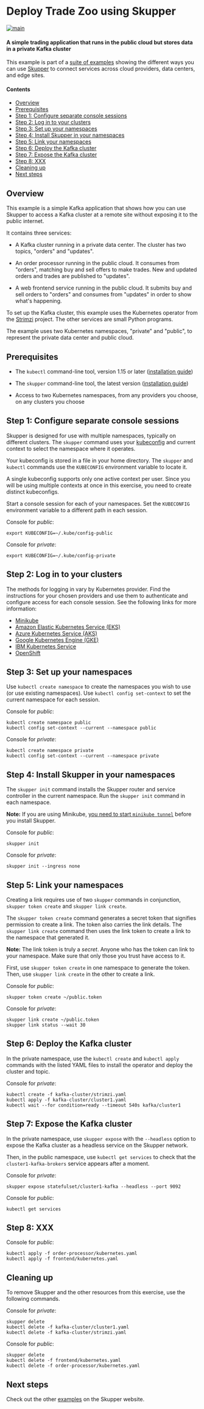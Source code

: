 # Deploy Trade Zoo using Skupper

[![main](https://github.com/ssorj/skupper-example-kafka/actions/workflows/main.yaml/badge.svg)](https://github.com/ssorj/skupper-example-kafka/actions/workflows/main.yaml)

#### A simple trading application that runs in the public cloud but stores data in a private Kafka cluster

This example is part of a [suite of examples][examples] showing the
different ways you can use [Skupper][website] to connect services
across cloud providers, data centers, and edge sites.

[website]: https://skupper.io/
[examples]: https://skupper.io/examples/index.html

#### Contents

* [Overview](#overview)
* [Prerequisites](#prerequisites)
* [Step 1: Configure separate console sessions](#step-1-configure-separate-console-sessions)
* [Step 2: Log in to your clusters](#step-2-log-in-to-your-clusters)
* [Step 3: Set up your namespaces](#step-3-set-up-your-namespaces)
* [Step 4: Install Skupper in your namespaces](#step-4-install-skupper-in-your-namespaces)
* [Step 5: Link your namespaces](#step-5-link-your-namespaces)
* [Step 6: Deploy the Kafka cluster](#step-6-deploy-the-kafka-cluster)
* [Step 7: Expose the Kafka cluster](#step-7-expose-the-kafka-cluster)
* [Step 8: XXX](#step-8-xxx)
* [Cleaning up](#cleaning-up)
* [Next steps](#next-steps)

## Overview

This example is a simple Kafka application that shows how you can
use Skupper to access a Kafka cluster at a remote site without
exposing it to the public internet.

It contains three services:

* A Kafka cluster running in a private data center.  The cluster has
  two topics, "orders" and "updates".

* An order processor running in the public cloud.  It consumes from
  "orders", matching buy and sell offers to make trades.  New and
  updated orders and trades are published to "updates".

* A web frontend service running in the public cloud.  It submits
  buy and sell orders to "orders" and consumes from "updates" in
  order to show what's happening.

To set up the Kafka cluster, this example uses the Kubernetes
operator from the [Strimzi][strimzi] project.  The other services
are small Python programs.

The example uses two Kubernetes namespaces, "private" and "public",
to represent the private data center and public cloud.

[strimzi]: https://strimzi.io/
[quarkus]: https://quarkus.io/

## Prerequisites

* The `kubectl` command-line tool, version 1.15 or later
  ([installation guide][install-kubectl])

* The `skupper` command-line tool, the latest version ([installation
  guide][install-skupper])

* Access to two Kubernetes namespaces, from any providers you choose,
  on any clusters you choose

[install-kubectl]: https://kubernetes.io/docs/tasks/tools/install-kubectl/
[install-skupper]: https://skupper.io/start/index.html#step-1-install-the-skupper-command-line-tool-in-your-environment

## Step 1: Configure separate console sessions

Skupper is designed for use with multiple namespaces, typically on
different clusters.  The `skupper` command uses your
[kubeconfig][kubeconfig] and current context to select the namespace
where it operates.

[kubeconfig]: https://kubernetes.io/docs/concepts/configuration/organize-cluster-access-kubeconfig/

Your kubeconfig is stored in a file in your home directory.  The
`skupper` and `kubectl` commands use the `KUBECONFIG` environment
variable to locate it.

A single kubeconfig supports only one active context per user.
Since you will be using multiple contexts at once in this
exercise, you need to create distinct kubeconfigs.

Start a console session for each of your namespaces.  Set the
`KUBECONFIG` environment variable to a different path in each
session.

Console for _public_:

~~~ shell
export KUBECONFIG=~/.kube/config-public
~~~

Console for _private_:

~~~ shell
export KUBECONFIG=~/.kube/config-private
~~~

## Step 2: Log in to your clusters

The methods for logging in vary by Kubernetes provider.  Find
the instructions for your chosen providers and use them to
authenticate and configure access for each console session.  See
the following links for more information:

* [Minikube](https://skupper.io/start/minikube.html#logging-in)
* [Amazon Elastic Kubernetes Service (EKS)](https://docs.aws.amazon.com/eks/latest/userguide/create-kubeconfig.html)
* [Azure Kubernetes Service (AKS)](https://docs.microsoft.com/en-us/azure/aks/kubernetes-walkthrough#connect-to-the-cluster)
* [Google Kubernetes Engine (GKE)](https://skupper.io/start/gke.html#logging-in)
* [IBM Kubernetes Service](https://skupper.io/start/ibmks.html#logging-in)
* [OpenShift](https://skupper.io/start/openshift.html#logging-in)

## Step 3: Set up your namespaces

Use `kubectl create namespace` to create the namespaces you wish to
use (or use existing namespaces).  Use `kubectl config set-context` to
set the current namespace for each session.

Console for _public_:

~~~ shell
kubectl create namespace public
kubectl config set-context --current --namespace public
~~~

Console for _private_:

~~~ shell
kubectl create namespace private
kubectl config set-context --current --namespace private
~~~

## Step 4: Install Skupper in your namespaces

The `skupper init` command installs the Skupper router and service
controller in the current namespace.  Run the `skupper init` command
in each namespace.

[minikube-tunnel]: https://skupper.io/start/minikube.html#running-minikube-tunnel

**Note:** If you are using Minikube, [you need to start `minikube
tunnel`][minikube-tunnel] before you install Skupper.

Console for _public_:

~~~ shell
skupper init
~~~

Console for _private_:

~~~ shell
skupper init --ingress none
~~~

## Step 5: Link your namespaces

Creating a link requires use of two `skupper` commands in conjunction,
`skupper token create` and `skupper link create`.

The `skupper token create` command generates a secret token that
signifies permission to create a link.  The token also carries the
link details.  The `skupper link create` command then uses the link
token to create a link to the namespace that generated it.

**Note:** The link token is truly a *secret*.  Anyone who has the
token can link to your namespace.  Make sure that only those you trust
have access to it.

First, use `skupper token create` in one namespace to generate the
token.  Then, use `skupper link create` in the other to create a link.

Console for _public_:

~~~ shell
skupper token create ~/public.token
~~~

Console for _private_:

~~~ shell
skupper link create ~/public.token
skupper link status --wait 30
~~~

## Step 6: Deploy the Kafka cluster

In the private namespace, use the `kubectl create` and `kubectl
apply` commands with the listed YAML files to install the
operator and deploy the cluster and topic.

Console for _private_:

~~~ shell
kubectl create -f kafka-cluster/strimzi.yaml
kubectl apply -f kafka-cluster/cluster1.yaml
kubectl wait --for condition=ready --timeout 540s kafka/cluster1
~~~

## Step 7: Expose the Kafka cluster

In the private namespace, use `skupper expose` with the
`--headless` option to expose the Kafka cluster as a headless
service on the Skupper network.

Then, in the public namespace, use `kubectl get services` to
check that the `cluster1-kafka-brokers` service appears after a
moment.

Console for _private_:

~~~ shell
skupper expose statefulset/cluster1-kafka --headless --port 9092
~~~

Console for _public_:

~~~ shell
kubectl get services
~~~

## Step 8: XXX

Console for _public_:

~~~ shell
kubectl apply -f order-processor/kubernetes.yaml
kubectl apply -f frontend/kubernetes.yaml
~~~

## Cleaning up

To remove Skupper and the other resources from this exercise, use the
following commands.

Console for _private_:

~~~ shell
skupper delete
kubectl delete -f kafka-cluster/cluster1.yaml
kubectl delete -f kafka-cluster/strimzi.yaml
~~~

Console for _public_:

~~~ shell
skupper delete
kubectl delete -f frontend/kubernetes.yaml
kubectl delete -f order-processor/kubernetes.yaml
~~~

## Next steps

Check out the other [examples][examples] on the Skupper website.
